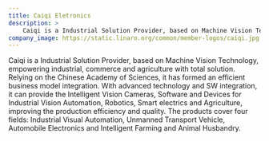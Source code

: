 ```yaml
---
title: Caiqi Eletronics
description: >
    Caiqi is a Industrial Solution Provider, based on Machine Vision Technology, empowering industrial, commerce and agriculture with total solution.
company_image: https://static.linaro.org/common/member-logos/caiqi.jpg
---
```

Caiqi is a Industrial Solution Provider, based on Machine Vision Technology, empowering industrial, commerce and agriculture with total solution. Relying on the Chinese Academy of Sciences, it has formed an efficient business model integration. With advanced technology and SW integration, it can provide the Intelligent Vision Cameras, Software and Devices for Industrial Vision Automation, Robotics, Smart electrics and Agriculture, improving the production efficiency and quality. The products cover four fields: Industrial Visual Automation, Unmanned Transport Vehicle, Automobile Electronics and Intelligent Farming and Animal Husbandry.
